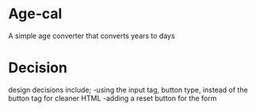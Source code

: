 # Age-cal #
A simple age converter that converts years to days 

# Decision #
design decisions include;
-using the input tag, button type, instead of the button tag for cleaner HTML
-adding a reset button for the form





